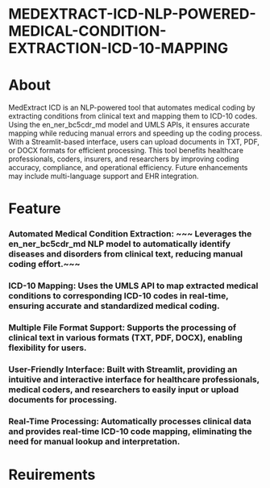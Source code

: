# MEDEXTRACT-ICD-NLP-POWERED-MEDICAL-CONDITION-EXTRACTION-ICD-10-MAPPING

# About
MedExtract ICD is an NLP-powered tool that automates medical coding by extracting conditions from clinical text and mapping them to ICD-10 codes. Using the en_ner_bc5cdr_md model and UMLS APIs, it ensures accurate mapping while reducing manual errors and speeding up the coding process. With a Streamlit-based interface, users can upload documents in TXT, PDF, or DOCX formats for efficient processing. This tool benefits healthcare professionals, coders, insurers, and researchers by improving coding accuracy, compliance, and operational efficiency. Future enhancements may include multi-language support and EHR integration.

# Feature
### Automated Medical Condition Extraction: ~~~ Leverages the en_ner_bc5cdr_md NLP model to automatically identify diseases and disorders from clinical text, reducing manual coding effort.~~~

### ICD-10 Mapping: Uses the UMLS API to map extracted medical conditions to corresponding ICD-10 codes in real-time, ensuring accurate and standardized medical coding.

### Multiple File Format Support: Supports the processing of clinical text in various formats (TXT, PDF, DOCX), enabling flexibility for users.

### User-Friendly Interface: Built with Streamlit, providing an intuitive and interactive interface for healthcare professionals, medical coders, and researchers to easily input or upload documents for processing.

### Real-Time Processing: Automatically processes clinical data and provides real-time ICD-10 code mapping, eliminating the need for manual lookup and interpretation.

# Reuirements
